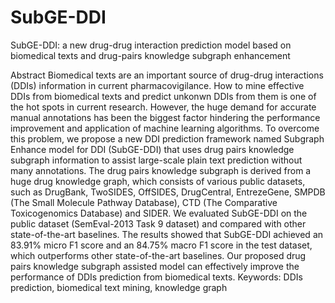 # SubGE-DDI
SubGE-DDI: a new drug-drug interaction prediction model based on biomedical texts and drug-pairs knowledge subgraph enhancement

Abstract
Biomedical texts are an important source of drug-drug interactions (DDIs) information in current pharmacovigilance. How to mine effective DDIs from biomedical texts and predict unkonwn DDIs from them is one of the hot spots in current research. However, the huge demand for accurate manual annotations has been the biggest factor hindering the performance improvement and application of machine learning algorithms. To overcome this problem, we propose a new DDI prediction framework named Subgraph Enhance model for DDI (SubGE-DDI) that uses drug pairs knowledge subgraph information to assist large-scale plain text prediction without many annotations. The drug pairs knowledge subgraph is derived from a huge drug knowledge graph, which consists of various public datasets, such as DrugBank, TwoSIDES, OffSIDES, DrugCentral, EntrezeGene, SMPDB (The Small Molecule Pathway Database), CTD (The Comparative Toxicogenomics Database) and SIDER. We evaluated SubGE-DDI on the public dataset (SemEval-2013 Task 9 dataset) and compared with other state-of-the-art baselines. The results showed that SubGE-DDI achieved an 83.91% micro F1 score and an 84.75% macro F1 score in the test dataset, which outperforms other state-of-the-art baselines. Our proposed drug pairs knowledge subgraph assisted model can effectively improve the performance of DDIs prediction from biomedical texts.
Keywords: DDIs prediction, biomedical text mining, knowledge graph



